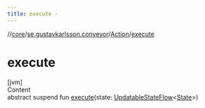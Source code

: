 ```yaml
---
title: execute -
---
```

//[core](../../index.md)/[se.gustavkarlsson.conveyor](../index.md)/[Action](index.md)/[execute](execute.md)



# execute  
[jvm]  
Content  
abstract suspend fun [execute](execute.md)(state: [UpdatableStateFlow](../-updatable-state-flow/index.md)<[State](index.md)>)  



